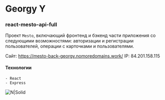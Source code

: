# Georgy Y

### react-mesto-api-full
Проект `Mesto`, включающий фронтенд и бэкенд части приложения со следующими возможностями: авторизации и регистрации пользователей, операции с карточками и пользователями.
  
Сайт: https://mesto-back-georgy.nomoredomains.work/
IP: 84.201.158.115

#### Технологии

```
- React
- Express

```

![N|Solid](https://img.shields.io/badge/-©%2021-red)

